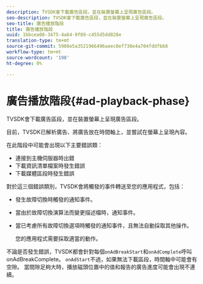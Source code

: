 ```yaml
---
description: TVSDK會下載廣告區段，並在裝置螢幕上呈現廣告區段。
seo-description: TVSDK會下載廣告區段，並在裝置螢幕上呈現廣告區段。
seo-title: 廣告播放階段
title: 廣告播放階段
uuid: 1bbcea08-3475-4a64-9f89-c455d5dd828e
translation-type: tm+mt
source-git-commit: 5908e5a3521966496aeec0ef730e4a704fddfb68
workflow-type: tm+mt
source-wordcount: '198'
ht-degree: 0%

---
```



# 廣告播放階段{#ad-playback-phase}

TVSDK會下載廣告區段，並在裝置螢幕上呈現廣告區段。

目前，TVSDK已解析廣告、將廣告放在時間軸上，並嘗試在螢幕上呈現內容。

在此階段中可能會出現以下主要錯誤類：

* 連接到主機伺服器時出錯
* 下載資訊清單檔案時發生錯誤
* 下載媒體區段時發生錯誤

對於這三個錯誤類別，TVSDK會將觸發的事件轉送至您的應用程式，包括：

* 發生故障切換時觸發的通知事件。
* 當由於故障切換演算法而變更描述檔時，通知事件。
* 當已考慮所有故障切換選項時觸發的通知事件，且無法自動採取其他操作。

   您的應用程式需要採取適當的動作。

不論是否發生錯誤，TVSDK都會針對每個`onAdBreakStart`和`onAdComplete`呼叫onAdBreakComplete。 `onAdStart`不過，如果無法下載區段，時間軸中可能會有空隙。 當間隙足夠大時，播放磁頭位置中的值和報告的廣告進度可能會出現不連續。
